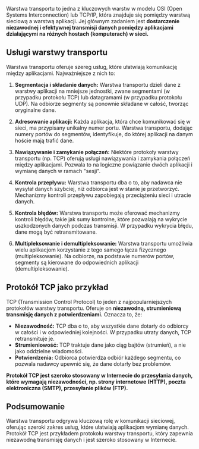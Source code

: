Warstwa transportu to jedna z kluczowych warstw w modelu OSI (Open Systems Interconnection) lub TCP/IP, która znajduje się pomiędzy warstwą sieciową a warstwą aplikacji. Jej głównym zadaniem jest **dostarczenie niezawodnej i efektywnej transmisji danych pomiędzy aplikacjami działającymi na różnych hostach (komputerach) w sieci.**

## Usługi warstwy transportu

Warstwa transportu oferuje szereg usług, które ułatwiają komunikację między aplikacjami. Najważniejsze z nich to:

1.  **Segmentacja i składanie danych:** Warstwa transportu dzieli dane z warstwy aplikacji na mniejsze jednostki, zwane segmentami (w przypadku protokołu TCP) lub datagramami (w przypadku protokołu UDP). Na odbiorze segmenty są ponownie składane w całość, tworząc oryginalne dane.

2.  **Adresowanie aplikacji:** Każda aplikacja, która chce komunikować się w sieci, ma przypisany unikalny numer portu. Warstwa transportu, dodając numery portów do segmentów, identyfikuje, do której aplikacji na danym hoście mają trafić dane.

3.  **Nawiązywanie i zamykanie połączeń:** Niektóre protokoły warstwy transportu (np. TCP) oferują usługi nawiązywania i zamykania połączeń między aplikacjami. Pozwala to na logiczne powiązanie dwóch aplikacji i wymianę danych w ramach "sesji".

4.  **Kontrola przepływu:** Warstwa transportu dba o to, aby nadawca nie wysyłał danych szybciej, niż odbiorca jest w stanie je przetworzyć. Mechanizmy kontroli przepływu zapobiegają przeciążeniu sieci i utracie danych.

5.  **Kontrola błędów:** Warstwa transportu może oferować mechanizmy kontroli błędów, takie jak sumy kontrolne, które pozwalają na wykrycie uszkodzonych danych podczas transmisji. W przypadku wykrycia błędu, dane mogą być retransmitowane.

6.  **Multipleksowanie i demultipleksowanie:** Warstwa transportu umożliwia wielu aplikacjom korzystanie z tego samego łącza fizycznego (multipleksowanie). Na odbiorze, na podstawie numerów portów, segmenty są kierowane do odpowiednich aplikacji (demultipleksowanie).

## Protokół TCP jako przykład

TCP (Transmission Control Protocol) to jeden z najpopularniejszych protokołów warstwy transportu. Oferuje on **niezawodną, strumieniową transmisję danych z potwierdzeniami.** Oznacza to, że:

*   **Niezawodność:** TCP dba o to, aby wszystkie dane dotarły do odbiorcy w całości i w odpowiedniej kolejności. W przypadku utraty danych, TCP retransmituje je.
*   **Strumieniowość:** TCP traktuje dane jako ciąg bajtów (strumień), a nie jako oddzielne wiadomości.
*   **Potwierdzenia:** Odbiorca potwierdza odbiór każdego segmentu, co pozwala nadawcy upewnić się, że dane dotarły bez problemów.

**Protokół TCP jest szeroko stosowany w Internecie do przesyłania danych, które wymagają niezawodności, np. strony internetowe (HTTP), poczta elektroniczna (SMTP), przesyłanie plików (FTP).**

## Podsumowanie

Warstwa transportu odgrywa kluczową rolę w komunikacji sieciowej, oferując szeroki zakres usług, które ułatwiają aplikacjom wymianę danych. Protokół TCP jest przykładem protokołu warstwy transportu, który zapewnia niezawodną transmisję danych i jest szeroko stosowany w Internecie.
